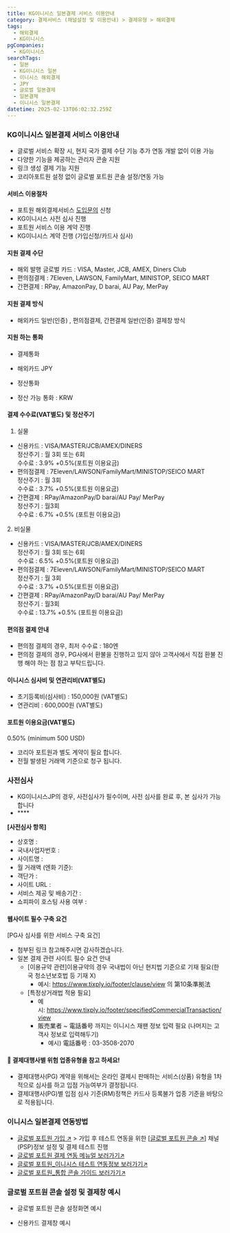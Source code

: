 ```yaml
---
title: KG이니시스 일본결제 서비스 이용안내
category: 결제서비스 (채널설정 및 이용안내) > 결제유형 > 해외결제
tags:
  - 해외결제
  - KG이니시스
pgCompanies:
  - KG이니시스
searchTags:
  - 일본
  - KG이니시스 일본
  - 이니시스 해외결제
  - JPY
  - 글로벌 일본결제
  - 일본결제
  - 이니시스 일본결제
datetime: 2025-02-13T06:02:32.259Z
---
```


<Callout content="" title="KG이니시스를 통한 일본결제 이용시 아래 특징을 참고해주세요!" />

### **KG이니시스 일본결제 서비스 이용안내**

- 글로벌 서비스 확장 시, 현지 국가 결제 수단 기능 추가 연동 개발 없이 이용 가능
- 다양한 기능을 제공하는 관리자 콘솔 지원
- 링크 생성 결제 기능 지원
- 코리아포트원 설정 없이 글로벌 포트원 콘솔 설정/연동 가능

#### **서비스 이용절차**

- 포트원 해외결제서비스 [도입문의](https://go.portone.io/l/1047343/2023-11-27/6rv/?_gl=1*19xamm*_gcl_au*MTk3NzM1MTQzMC4xNzE3NzMwMDU0*_ga*OTE5ODY1NzY1LjE3MDY3Nzk5MDA.*_ga_PD0FDL16NZ*MTcxODE4MDYwMy4xNDEuMS4xNzE4MTgyOTkzLjAuMC4w) 신청
- KG이니시스 사전 심사 진행
- 포트원 서비스 이용 계약 진행
- KG이니시스 계약 진행 (가입신청/카드사 심사)

#### **지원 결제 수단**

- 해외 발행 글로벌 카드 : VISA, Master, JCB, AMEX, Diners Club
- 편의점결제 : 7Eleven, LAWSON, FamilyMart, MINISTOP, SEICO MART
- 간편결제 : RPay, AmazonPay, D barai, AU Pay,  MerPay

#### **지원 결제 방식**

- 해외카드 일반(인증) , 편의점결제, 간편결제 일반(인증) 결제창 방식

#### **지원 하는 통화**

- 결제통화

<Indent level="1">

- 해외카드 JPY

</Indent>

- 정산통화

<Indent level="1">

- 정산 가능 통화 : KRW

</Indent>

#### **결제 수수료(VAT별도) 및 정산주기**

<Indent level="1">

1. 실물

- 신용카드 : VISA/MASTER/JCB/AMEX/DINERS\
  정산주기 : 월 3회 또는 6회 \
  수수료 : 3.9% +0.5%(포트원 이용요금)
- 편의점결제 : 7Eleven/LAWSON/FamilyMart/MINISTOP/SEICO MART\
  정산주기 : 월 3회 \
  수수료 : 3.7% +0.5%(포트원 이용요금)
- 간편결제 : RPay/AmazonPay/D barai/AU Pay/ MerPay\
  정산주기 : 월3회 \
  수수료 : 6.7% +0.5% (포트원 이용요금)

2\. 비실물

- 신용카드 : VISA/MASTER/JCB/AMEX/DINERS\
  정산주기 : 월 3회 또는 6회 \
  수수료 : 6.5% +0.5%(포트원 이용요금)
- 편의점결제 : 7Eleven/LAWSON/FamilyMart/MINISTOP/SEICO MART\
  정산주기 : 월 3회 \
  수수료 : 3.7% +0.5%(포트원 이용요금)
- 간편결제 : RPay/AmazonPay/D barai/AU Pay/ MerPay\
  정산주기 : 월3회 \
  수수료 : 13.7% +0.5% (포트원 이용요금)

</Indent>

#### **편의점 결제 안내**

- 편의점 결제의 경우, 최저 수수료 : 180엔
- 편의점 결제의 경우, PG사에서 환불을 진행하고 있지 않아 고객사에서 직접 환불 진행 해야 하는 점 참고 부탁드립니다.

#### **이니시스 심사비 및 연관리비(VAT별도)**

<Indent level="1">

- 초기등록비(심사비) : 150,000원 (VAT별도)
- 연관리비 : 600,000원 (VAT별도)

</Indent>

#### **포트원 이용요금(VAT별도)**<Highlight />

<Indent level="1">

0.50% (minimum 500 USD)

- 코리아 포트원과 별도 계약이 필요 합니다.
- 전월 발생된 거래액 기준으로 청구 됩니다.

</Indent>

### **사전심사**

- KG이니시스JP의 경우, 사전심사가 필수이며, 사전 심사를 완료 후, 본 심사가 가능합니다
- \*\*\*\*<Highlight text="아래 사전 심사 항목을 반드시 cs@portone.io 메일로 보내주셔야 접수가 가능합니다. " />

**\[사전심사 항목]**

- 상호명 :
- 국내사업자번호 :
- 사이트명 :
- 월 거래액 (엔화 기준):
- 객단가 :
- 사이트 URL :
- 서비스 제공 및 배송기간 :
- 쇼피파이 호스팅 사용 여부 :

#### **웹사이트 필수 구축 요건**

\[PG사 심사를 위한 서비스 구축 요건]

- 첨부된 링크 참고해주시면 감사하겠습니다.
- 일본 결제 관련 사이트 필수 요건 안내
  - \[이용규약 관련]이용규약의 경우 국내법이 아닌 현지법 기준으로 기재 필요(한국 청소년보호법 등 기재 X)
    - 예시: <https://www.tixply.io/footer/clause/view> 의 第10条準拠法
  - \[특정상거래법 적용 필요]
    - 예시: <https://www.tixply.io/footer/specifiedCommercialTransaction/view>
    - 販売業者 \~ 電話番号 까지는 이니시스 재팬 정보 입력 필요 (나머지는 고객사 정보로 입력해두기)
      - 예시) 電話番号 : 03-3508-2070

#### 📌 결제대행사별 위험 업종유형을 참고 하세요!

- 결제대행사(PG) 계약을 위해서는 온라인 결제시 판매하는 서비스(상품) 유형을 1차적으로 심사를 하고 입점 가능여부가 결정됩니다.
- 결제대행사(PG)별 입점 심사 기준(RM)정책은 카드사 등록불가 업종 기준을 바탕으로 적용됩니다.

<Callout title="KG이니시스_일본결제 심사조건 보러가기 ↗" />

### **이니시스 일본결제** **연동방법**

- [글로벌 포트원 가입 ↗](https://admin.portone.cloud/register) > 가입 후 테스트 연동을 위한 \[[글로벌 포트원 콘솔 ↗](https://admin.portone.cloud/)] 채널(PSP)정보 설정 및 결제 테스트 진행
- [글로벌 포트원 결제 연동 메뉴얼 보러가기↗](https://www.docs.portone.cloud/docs/cross_border/cross_border_integration)
- [글로벌 포트원\_이니시스 테스트 연동정보 보러가기↗](https://www.docs.portone.cloud/docs/cross_border/cross_border_integration)
- [글로벌 포트원\_통합 콘솔 가이드 보러가기↗](https://docs-v2.portone.cloud/docs/getting-started-2)

<Callout title="참고사항" content="카드사/서비스 원천사 심사시 일본어 사이트와 일본 결제서비스 연동이 되어 있어야 심사가 가능한 부분 참고 부탁드립니다." icon="💡" />

### **글로벌 포트원 콘솔 설정 및 결제창 예시**

- 글로벌 포트원 콘솔 설정화면 예시





- 신용카드 결제창 예시



<Callout title="글로벌_해외결제 대행사별 위험업종 유형 보러가기 ↗" />
